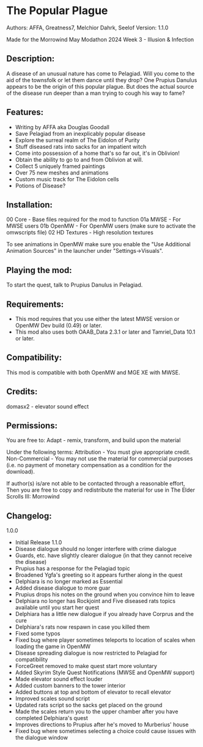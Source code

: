 # The Popular Plague
Authors: AFFA, Greatness7, Melchior Dahrk, Seelof
Version: 1.1.0

Made for the Morrowind May Modathon 2024
Week 3 - Illusion & Infection

## Description:
A disease of an unusual nature has come to Pelagiad. Will you come to the aid of the townsfolk or let them dance until they drop? One Prupius Danulus appears to be the origin of this popular plague. But does the actual source of the disease run deeper than a man trying to cough his way to fame?

## Features:
* Writing by AFFA aka Douglas Goodall
* Save Pelagiad from an inexplicably popular disease
* Explore the surreal realm of The Eidolon of Purity
* Stuff diseased rats into sacks for an impatient witch
* Come into possession of a home that's so far out, it's in Oblivion!
* Obtain the ability to go to and from Oblivion at will.
* Collect 5 uniquely framed paintings
* Over 75 new meshes and animations
* Custom music track for The Eidolon cells
* Potions of Disease?

## Installation:
00 Core - Base files required for the mod to function
01a MWSE - For MWSE users
01b OpenMW - For OpenMW users (make sure to activate the omwscripts file)
02 HD Textures - High resolution textures

To see animations in OpenMW make sure you enable the "Use Additional Animation Sources" in the launcher under "Settings->Visuals".

## Playing the mod:
To start the quest, talk to Prupius Danulus in Pelagiad.

## Requirements:
* This mod requires that you use either the latest MWSE version or OpenMW Dev build (0.49) or later.
* This mod also uses both OAAB_Data 2.3.1 or later and Tamriel_Data 10.1 or later.

## Compatibility:
This mod is compatible with both OpenMW and MGE XE with MWSE.

## Credits:
domasx2 - elevator sound effect

## Permissions:
You are free to:
Adapt - remix, transform, and build upon the material

Under the following terms:
Attribution - You must give appropriate credit.
Non-Commercial - You may not use the material for commercial purposes (i.e. no payment of monetary compensation as a condition for the download).

If author(s) is/are not able to be contacted through a reasonable effort,
Then you are free to copy and redistribute the material for use in The Elder Scrolls III: Morrowind

## Changelog:
1.0.0
* Initial Release
1.1.0
* Disease dialogue should no longer interfere with crime dialogue
* Guards, etc. have slightly clearer dialogue (in that they cannot receive the disease)
* Prupius has a response for the Pelagiad topic
* Broadened Ygfa's greeting so it appears further along in the quest
* Delphiara is no longer marked as Essential
* Added disease dialogue to more guar
* Prupius drops his notes on the ground when you convince him to leave
* Delphiara no longer has Rockjoint and Five diseased rats topics available until you start her quest
* Delphiara has a little new dialogue if you already have Corprus and the cure
* Delphiara's rats now respawn in case you killed them
* Fixed some typos
* Fixed bug where player sometimes teleports to location of scales when loading the game in OpenMW
* Disease spreading dialogue is now restricted to Pelagiad for compatibility
* ForceGreet removed to make quest start more voluntary
* Added Skyrim Style Quest Notifications (MWSE and OpenMW support)
* Made elevator sound effect louder
* Added custom banners to the tower interior
* Added buttons at top and bottom of elevator to recall elevator
* Improved scales sound script
* Updated rats script so the sacks get placed on the ground
* Made the scales return you to the upper chamber after you have completed Delphiara's quest
* Improves directions to Prupius after he's moved to Murberius' house
* Fixed bug where sometimes selecting a choice could cause issues with the dialogue window